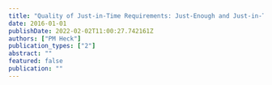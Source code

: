 ```yaml
---
title: "Quality of Just-in-Time Requirements: Just-Enough and Just-in-Time"
date: 2016-01-01
publishDate: 2022-02-02T11:00:27.742161Z
authors: ["PM Heck"]
publication_types: ["2"]
abstract: ""
featured: false
publication: ""
---
```



